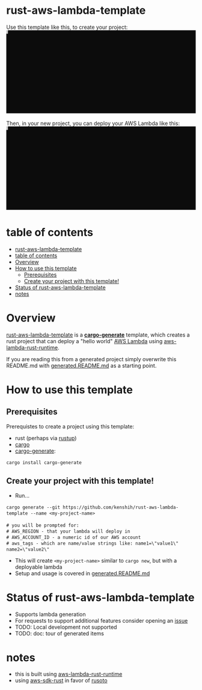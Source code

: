 # rust-aws-lambda-template

Use this template like this, to create your project:
![create-project-example](./create-project-example.svg)

Then, in your new project, you can deploy your AWS Lambda like this:
![sample-deploy](./sample-deploy.svg)

# table of contents

- [rust-aws-lambda-template](#rust-aws-lambda-template)
- [table of contents](#table-of-contents)
- [Overview](#overview)
- [How to use this template](#how-to-use-this-template)
  - [Prerequisites](#prerequisites)
  - [Create your project with this template!](#create-your-project-with-this-template)
- [Status of rust-aws-lambda-template](#status-of-rust-aws-lambda-template)
- [notes](#notes)

# Overview
[rust-aws-lambda-template](https://github.com/kenshih/rust-aws-lambda-template) is a [**cargo-generate**](https://github.com/cargo-generate/cargo-generate) template, which creates a rust project that can deploy a "hello world" [AWS Lambda](https://aws.amazon.com/lambda/) using [aws-lambda-rust-runtime](https://github.com/awslabs/aws-lambda-rust-runtime).

If you are reading this from a generated project simply overwrite this README.md with [generated.README.md](./generated.README.md) as a starting point.
# How to use this template
## Prerequisites

Prerequistes to create a project using this template:
* rust (perhaps via [rustup](https://rustup.rs/))
* [cargo](https://github.com/rust-lang/cargo/)
* [cargo-generate](https://github.com/cargo-generate/cargo-generate):
```
cargo install cargo-generate
```

## Create your project with this template!

* Run...
```
cargo generate --git https://github.com/kenshih/rust-aws-lambda-template --name <my-project-name>

# you will be prompted for:
# AWS_REGION - that your lambda will deploy in
# AWS_ACCOUNT_ID - a numeric id of our AWS account
# aws_tags - which are name/value strings like: name1=\"value1\" name2=\"value2\"
```
* This will create `<my-project-name>` similar to `cargo new`, but with a deployable lambda
* Setup and usage is covered in [generated.README.md](./generated.README.md)

# Status of rust-aws-lambda-template

- Supports lambda generation
- For requests to support additional features consider opening an [issue](https://github.com/kenshih/rust-aws-lambda-template/issues)
- TODO: Local development not supported
- TODO: doc: tour of generated items

# notes

- this is built using [aws-lambda-rust-runtime](https://github.com/awslabs/aws-lambda-rust-runtime)
- using [aws-sdk-rust](https://github.com/awslabs/aws-sdk-rust) in favor of [rusoto](https://github.com/rusoto/rusoto)